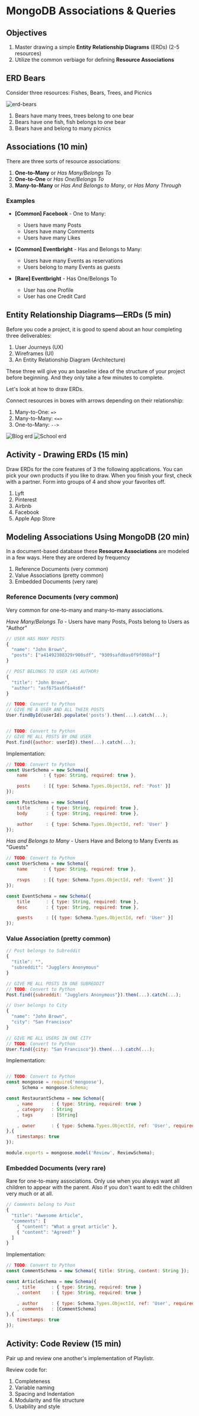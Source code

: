 # MongoDB Associations & Queries

## Objectives

1. Master drawing a simple **Entity Relationship Diagrams** (ERDs) (2-5 resources)
1. Utilize the common verbiage for defining **Resource Associations**

## ERD Bears

Consider three resources: Fishes, Bears, Trees, and Picnics

![erd-bears](assets/erd-bears.jpg)

1. Bears have many trees, trees belong to one bear
2. Bears have one fish, fish belongs to one bear
3. Bears have and belong to many picnics

## Associations (10 min)

There are three sorts of resource associations:

1. **One-to-Many** or *Has Many/Belongs To*
1. **One-to-One** or *Has One/Belongs To*
1. **Many-to-Many** or *Has And Belongs to Many*, or *Has Many Through*

### Examples

* **[Common] Facebook** - One to Many:
    * Users have many Posts
    * Users have many Comments
    * Users have many Likes

* **[Common] Eventbright** - Has and Belongs to Many:
    * Users have many Events as reservations
    * Users belong to many Events as guests

* **[Rare] Eventbright** - Has One/Belongs To
    * User has one Profile
    * User has one Credit Card

## Entity Relationship Diagrams—ERDs (5 min)

Before you code a project, it is good to spend about an hour completing three deliverables:

1. User Journeys (UX)
2. Wireframes (UI)
3. An Entity Relationship Diagram (Architecture)

These three will give you an baseline idea of the structure of your project before beginning. And they only take a few minutes to complete.

Let's look at how to draw ERDs.

Connect resources in boxes with arrows depending on their relationship:

1. Many-to-One: `=>`
1. Many-to-Many: `<=>`
1. One-to-Many: `-->`

![Blog erd](assets/blog-erd.jpeg)
![School erd](assets/school-erd.jpeg)

## Activity - Drawing ERDs (15 min)

Draw ERDs for the core features of 3 the following applications. You can pick your own products if you like to draw. When you finish your first, check with a partner. Form into groups of 4 and show your favorites off.

1. Lyft
1. Pinterest
1. Airbnb
1. Facebook
1. Apple App Store

## Modeling Associations Using MongoDB (20 min)

In a document-based database these **Resource Associations** are modeled in a few ways. Here they are ordered by frequency

1. Reference Documents (very common)
2. Value Associations (pretty common)
3. Embedded Documents (very rare)

### Reference Documents (very common)

Very common for one-to-many and many-to-many associations.

*Have Many/Belongs To* - Users have many Posts, Posts belong to Users as "Author"

```js
// USER HAS MANY POSTS
{
  "name": "John Brown",
  "posts": ["a41492308329r900sdf", "9309safd0as0f9f098af"]
}

// POST BELONGS TO USER (AS AUTHOR)
{
  "title": "John Brown",
  "author": "asf675as6f6a4s6f"
}

// TODO: Convert to Python
// GIVE ME A USER AND ALL THEIR POSTS
User.findById(userId).populate('posts').then(...).catch(...);


// TODO: Convert to Python
// GIVE ME ALL POSTS BY ONE USER
Post.find({author: userId}).then(...).catch(...);
```

Implementation:

```js
// TODO: Convert to Python
const UserSchema = new Schema({
    name      : { type: String, required: true },

    posts     : [{ type: Schema.Types.ObjectId, ref: 'Post' }]
});

const PostSchema = new Schema({
    title      : { type: String, required: true },
    body       : { type: String, required: true },

    author     : { type: Schema.Types.ObjectId, ref: 'User' }
});

```


*Has and Belongs to Many* - Users Have and Belong to Many Events as "Guests"

```js
// TODO: Convert to Python
const UserSchema = new Schema({
    name      : { type: String, required: true },

    rsvps     : [{ type: Schema.Types.ObjectId, ref: 'Event' }]
});

const EventSchema = new Schema({
    title      : { type: String, required: true },
    desc       : { type: String, required: true },

    guests     : [{ type: Schema.Types.ObjectId, ref: 'User' }]
});
```

### Value Association (pretty common)

```js
// Post belongs to Subreddit
{
  "title": "",
  "subreddit": "Jugglers Anonymous"
}

// GIVE ME ALL POSTS IN ONE SUBREDDIT
// TODO: Convert to Python
Post.find({subreddit: "Jugglers Anonymous"}).then(...).catch(...);

// User belongs to City
{
  "name": "John Brown",
  "city": "San Francisco"
}

// GIVE ME ALL USERS IN ONE CITY
// TODO: Convert to Python
User.find({city: "San Francisco"}).then(...).catch(...);
```

Implementation:

```js

// TODO: Convert to Python
const mongoose = require('mongoose'),
      Schema = mongoose.Schema;

const RestaurantSchema = new Schema({
    , name       : { type: String, required: true }
    , category   : String
    , tags       : [String]

    , owner      : { type: Schema.Types.ObjectId, ref: 'User', required: true }
},{
    timestamps: true
});

module.exports = mongoose.model('Review', ReviewSchema);
```

### Embedded Documents (very rare)

Rare for one-to-many associations. Only use when you always want all children to appear with the parent. Also if you don't want to edit the children very much or at all.

```js
// Comments belong to Post
{
  "title": "Awesome Article",
  "comments": [
    { "content": "What a great article" },
    { "content": "Agreed!" }
  ]
}

```

Implementation:

```js
// TODO: Convert to Python
const CommentSchema = new Schema({ title: String, content: String });

const ArticleSchema = new Schema({
    , title      : { type: String, required: true }
    , content    : { type: String, required: true }

    , author     : { type: Schema.Types.ObjectId, ref: 'User', required: true }
    , comments   : [CommentSchema]
},{
    timestamps: true
});
```

## Activity: Code Review (15 min)

Pair up and review one another's implementation of Playlistr.

Review code for:

1. Completeness
2. Variable naming
3. Spacing and Indentation
4. Modularity and file structure
5. Usability and style
